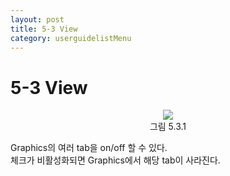 ```yaml
---
layout: post
title: 5-3 View
category: userguidelistMenu
---
```


# 5-3 View

<p align='center'>
    <img src="https:nextfoam.co.kr/baramManual/userguide/5.3.1.png"><br>
    그림 5.3.1
</p>

Graphics의 여러 tab을 on/off 할 수 있다. <br>
체크가 비활성화되면 Graphics에서 해당 tab이 사라진다.<br>